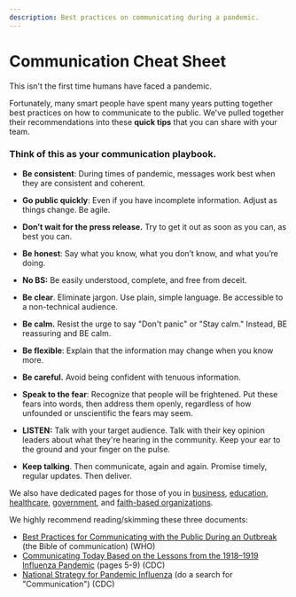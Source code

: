 ```yaml
---
description: Best practices on communicating during a pandemic.
---
```


# Communication Cheat Sheet

This isn't the first time humans have faced a pandemic.

Fortunately, many smart people have spent many years putting together best practices on how to communicate to the public. We've pulled together their recommendations into these **quick tips** that you can share with your team. 

### Think of this as your **communication playbook**. 

* **Be consistent**: During times of pandemic, messages work best when they are consistent and coherent. 
* **Go public quickly**: Even if you have incomplete information. Adjust as things change. Be agile.
* **Don’t wait for the press release.** Try to get it out as soon as you can, as best you can.
* **Be honest**: Say what you know, what you don’t know, and what you’re doing. 
* **No BS:** Be easily understood, complete, and free from deceit.
* **Be clear**. Eliminate jargon. Use plain, simple language. Be accessible to a non-technical audience.
* **Be calm.** Resist the urge to say "Don't panic" or "Stay calm." Instead, BE reassuring and BE calm.
* **Be flexible**: Explain that the information may change when you know more.
* **Be careful.** Avoid being confident with tenuous information. 
* **Speak to the fear**: Recognize that people will be frightened. Put these fears into words, then address them openly, regardless of how unfounded or unscientific the fears may seem.
* **LISTEN:** Talk with your target audience. Talk with their key opinion leaders about what they're hearing in the community. Keep your ear to the ground and your finger on the pulse. 
* **Keep talking**. Then communicate, again and again. Promise timely, regular   updates. Then deliver.

We also have dedicated pages for those of you in [business](best-practices/best-practices-for-business.md), [education](best-practices/best-practices-for-education.md), [healthcare](best-practices/best-practices-for-healthcare.md), [government](best-practices/best-practices-for-government.md), and [faith-based organizations](best-practices/best-practices-for-churches.md).

We highly recommend reading/skimming these three documents:

* [Best Practices for Communicating with the Public During an Outbreak](https://www.who.int/csr/resources/publications/WHO_CDS_2005_32/en/) \(the Bible of communication\) \(WHO\)
* [Communicating Today Based on the Lessons from the 1918–1919 Influenza Pandemic](https://www.cdc.gov/flu/pandemic-resources/pdf/workshop.pdf) \(pages 5-9\) \(CDC\)
* [National Strategy for Pandemic Influenza](https://www.cdc.gov/flu/pandemic-resources/pdf/pandemic-influenza-strategy-2005.pdf) \(do a search for "Communication"\) \(CDC\)

